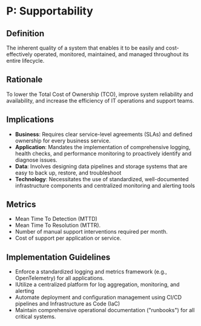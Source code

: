 # P: Supportability

## Definition

The inherent quality of a system that enables it to be easily and cost-effectively operated, monitored, maintained, and managed throughout its entire lifecycle.

## Rationale

To lower the Total Cost of Ownership (TCO), improve system reliability and availability, and increase the efficiency of IT operations and support teams.

## Implications

* **Business**: Requires clear service-level agreements (SLAs) and defined ownership for every business service.
* **Application**: Mandates the implementation of comprehensive logging, health checks, and performance monitoring to proactively identify and diagnose issues.
* **Data**: Involves designing data pipelines and storage systems that are easy to back up, restore, and troubleshoot
* **Technology**:  Necessitates the use of standardized, well-documented infrastructure components and centralized monitoring and alerting tools
  
## Metrics

* Mean Time To Detection (MTTD)
* Mean Time To Resolution (MTTR).
* Number of manual support interventions required per month.
* Cost of support per application or service.

## Implementation Guidelines

* Enforce a standardized logging and metrics framework (e.g., OpenTelemetry) for all applications.
* IUtilize a centralized platform for log aggregation, monitoring, and alerting
* Automate deployment and configuration management using CI/CD pipelines and Infrastructure as Code (IaC)
* Maintain comprehensive operational documentation ("runbooks") for all critical systems.
